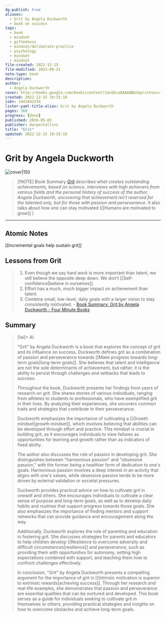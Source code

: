 ```yaml
---
dg-publish: true
aliases:
  - Grit by Angela Duckworth
  - book on success
tags:
  - book
  - mindset
  - giftedness
  - mindset/deliberate-practice
  - psychology
  - mindset
  - mindset
file-created: 2022-12-15
file-modified: 2023-09-21
note-type: book 
description: 
author:
  - Angela Duckworth
cover: http://books.google.com/books/content?id=UkcaDAAAQBAJ&printsec=frontcover&img=1&zoom=1&edge=curl&source=gbs_api
created: 2022-12-15 19:33:18
isbn: 144344233X 
linter-yaml-title-alias: Grit by Angela Duckworth
pages: 368
progress: [done]
published: 2016-05-03
publisher: HarperCollins
title: "Grit"
updated: 2022-12-15 19:33:18
---
```


# Grit by Angela Duckworth

![cover|150](http://books.google.com/books/content?id=UkcaDAAAQBAJ&printsec=frontcover&img=1&zoom=1&edge=curl&source=gbs_api)

> [!NOTE] Book Summary
> _[Grit](https://www.goodreads.com/book/show/27213329-grit) describes what creates outstanding achievements, based on science, interviews with high achievers from various fields and the personal history of success of the author, Angela Duckworth, uncovering that achievement isn’t reserved for the talented only, but for those with passion and perseverance._ It also talks about how one can stay motivated ([[Humans are motivated to grow]] )

---

## Atomic Notes

[[Incremental goals help sustain grit]]

## Lessons from Grit

> 1. Even though we say hard work is more important than talent, we still believe the opposite deep down. We don't [[Self-confidence|believe in ourselves]].
> 2. Effort has a much, much bigger impact on achievement than talent.
> 3. Combine small, low-level, daily goals with a larger vision to stay consistently motivated.
>  \- [Book Summary: Grit by Angela Duckworth - Four Minute Books](https://fourminutebooks.com/grit-summary/)

## Summary

> [!ai]+ AI
>
> "Grit" by Angela Duckworth is a book that explores the concept of grit and its influence on success. Duckworth defines grit as a combination of passion and perseverance towards [[Make progress towards long-term goals|long-term goals]]. She believes that talent and intelligence are not the sole determinants of achievement, but rather, it is the ability to persist through challenges and setbacks that leads to success.
>
> Throughout the book, Duckworth presents her findings from years of research on grit. She shares stories of various individuals, ranging from athletes to students to professionals, who have exemplified grit in their lives. By analyzing their experiences, she uncovers common traits and strategies that contribute to their perseverance.
>
> Duckworth emphasizes the importance of cultivating a [[Growth mindset|growth mindset]], which involves believing that abilities can be developed through effort and practice. This mindset is crucial in building grit, as it encourages individuals to view failures as opportunities for learning and growth rather than as indicators of fixed ability.
>
> The author also discusses the role of passion in developing grit. She distinguishes between "harmonious passion" and "obsessive passion," with the former being a healthier form of dedication to one's goals. Harmonious passion involves a deep interest in an activity that aligns with one's values, while obsessive passion tends to be more driven by external validation or societal pressures.
>
> Duckworth provides practical advice on how to cultivate grit in oneself and others. She encourages individuals to cultivate a clear sense of purpose and long-term goals, as well as to develop daily habits and routines that support progress towards those goals. She also emphasizes the importance of finding mentors and support networks that can provide guidance and encouragement along the way.
>
> Additionally, Duckworth explores the role of parenting and education in fostering grit. She discusses strategies for parents and educators to help children develop [[Resilience to overcome adversity and difficult circumstances|resilience]] and perseverance, such as providing them with opportunities for autonomy, setting high expectations combined with support, and teaching them how to confront challenges effectively.
>
> In conclusion, "Grit" by Angela Duckworth presents a compelling argument for the importance of grit in [[Intrinsic motivation is superior to extrinsic rewards|achieving success]]. Through her research and real-life examples, she demonstrates that passion and perseverance are essential qualities that can be nurtured and developed. This book serves as a guide for individuals seeking to cultivate grit in themselves or others, providing practical strategies and insights on how to overcome obstacles and achieve long-term goals.
